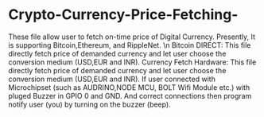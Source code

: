 # Crypto-Currency-Price-Fetching-
These file allow user to fetch on-time price of Digital Currency. Presently, It is supporting Bitcoin,Ethereum, and RippleNet.
\n 
Bitcoin DIRECT: 
This file directly fetch price of demanded currency and let user choose the conversion medium (USD,EUR and INR).
Currency Fetch Hardware:
This file directly fetch price of demanded currency and let user choose the conversion medium (USD,EUR and INR). 
If user connected with Microchipset (such as AUDRINO,NODE MCU, BOLT Wifi Module etc.) with pluged Buzzer in GPIO 0 and GND. And correct connections then program notify user (you) by turning on the buzzer (beep).


